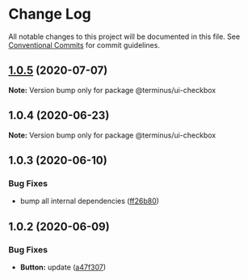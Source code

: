 # Change Log

All notable changes to this project will be documented in this file.
See [Conventional Commits](https://conventionalcommits.org) for commit guidelines.

## [1.0.5](https://github.com/GetTerminus/terminus-oss/compare/@terminus/ui-checkbox@1.0.4...@terminus/ui-checkbox@1.0.5) (2020-07-07)

**Note:** Version bump only for package @terminus/ui-checkbox





## 1.0.4 (2020-06-23)

**Note:** Version bump only for package @terminus/ui-checkbox





## 1.0.3 (2020-06-10)


### Bug Fixes

* bump all internal dependencies ([ff26b80](https://github.com/GetTerminus/terminus-oss/commit/ff26b806bb599401f006996be5b567a378e68ef3))





## 1.0.2 (2020-06-09)


### Bug Fixes

* **Button:** update ([a47f307](https://github.com/GetTerminus/terminus-oss/commit/a47f30757b9216d6ee76788c117e76eacf5289e5))
